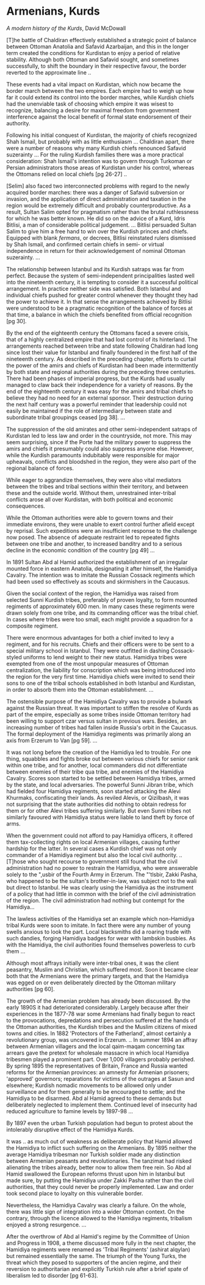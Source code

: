 # Armenians, Kurds

*A modern history of the Kurds*, David McDowall

[T]he battle of Chaldiran effectively established a strategic point of
balance between Ottoman Anatolia and Safavid Azarbaijan, and this in
the longer term created the conditions for Kurdistan to enjoy a period
of relative stability. Although both Ottoman and Safavid sought, and
sometimes successfully, to shift the boundary in their respective
favour, the border reverted to the approximate line ..

These events had a vital impact on Kurdistan, which now became the
border march between the two empires. Each empire had to weigh up how
far it could extend its control into the border marches, while Kurdish
chiefs had the unenviable task of choosing which empire it was wisest
to recognize, balancing a desire for maximal freedom from government
interference against the local benefit of formal state endorsement of
their authority.

Following his initial conquest of Kurdistan, the majority of chiefs
recognized Shah Ismail, but probably with as little enthusiasm
... Chaldiran apart, there were a number of reasons why many Kurdish
chiefs renounced Safavid suzerainty ... For the ruling Kurdish
families there was a more practical consideration: Shah Ismail's
intention was to govern through Turkoman or Persian administrators
those areas of Kurdistan under his control, whereas the Ottomans
relied on local chiefs [pg 26-27] ..


[Selim] also faced two interconnected problems with regard to the
newly acquired border marches: there was a danger of Safavid
subversion or invasion, and the application of direct administration
and taxation in the region would be extremely difficult and probably
counterproductive. As a result, Sultan Salim opted for pragmatism
rather than the brutal ruthlessness for which he was better known. He
did so on the advice of a Kurd, Idris Bitlisi, a man of considerable
political judgement. ... Bitlisi persuaded Sultan Salim to give him a
free hand to win over the Kurdish princes and chiefs. Equipped with
blank *fermans*, or decrees, Bitlisi reinstated rulers dismissed by
Shah Ismail, and confirmed certain chiefs in semi- or virtual
independence in return for their acknowledgement of nominal Ottoman
suzerainty. ...

The relationship between Istanbul and its Kurdish satraps was far from
perfect.  Because the system of semi-independent principalities lasted
well into the nineteenth century, it is tempting to consider it a
successful political arrangement. In practice neither side was
satisfied. Both Istanbul and individual chiefs pushed for greater
control whenever they thought they had the power to achieve it. In
that sense the arrangements achieved by Bitlisi were understood to be
a pragmatic recognition of the balance of forces at that time, a
balance in which the chiefs benefited from official recognition [pg
30].

By the end of the eighteenth century the Ottomans faced a severe
crisis, that of a highly centralized empire that had lost control of
its hinterland. The arrangements reached between tribe and state
following Chaldiran had long since lost their value for Istanbul and
finally foundered in the first half of the nineteenth century. As
described in the preceding chapter, efforts to curtail the power of
the amirs and chiefs of Kurdistan had been made intermittently by both
state and regional authorities during the preceding three
centuries. There had been phases of imperial progress, but the Kurds
had usually managed to claw back their independence for a variety of
reasons. By the end of the eighteenth century it was easy for the
amirs and tribal chiefs to believe they had no need for an external
sponsor. Their destruction during the next half century was a powerful
reminder that leadership could not easily be maintained if the role of
intermediary between state and subordinate tribal groupings ceased [pg
38]. ...

The suppression of the old amirates and other semi-independent satraps
of Kurdistan led to less law and order in the countryside, not
more. This may seem surprising, since if the Porte had the military
power to suppress the amirs and chiefs it presumably could also
suppress anyone else. However, while the Kurdish paramounts
indubitably were responsible for major upheavals, conflicts and
bloodshed in the region, they were also part of the regional balance
of forces.

While eager to aggrandize themselves, they were also vital mediators
between the tribes and tribal sections within their territory, and
between these and the outside world. Without them, unrestrained
inter-tribal conflicts arose all over Kurdistan, with both political
and economic consequences.

While the Ottoman authorities were able to govern towns and their
immediate environs, they were unable to exert control further afield
except by reprisal. Such expeditions were an insufficient response to
the challenge now posed. The absence of adequate restraint led to
repeated fights between one tribe and another, to increased banditry
and to a serious decline in the economic condition of the country [pg
49] ...

<a name='hamidiya'/>

In 1891 Sultan Abd al Hamid authorized the establishment of an
irregular mounted force in eastern Anatolia, designating it after
himself, the Hamidiya Cavalry. The intention was to imitate the
Russian Cossack regiments which had been used so effectively as scouts
and skirmishers in the Caucasus. 

Given the social context of the region, the Hamidiya was raised from
selected Sunni Kurdish tribes, preferably of proven loyalty, to form
mounted regiments of approximately 600 men. In many cases these
regiments were drawn solely from one tribe, and its commanding officer
was the tribal chief. In cases where tribes were too small, each might
provide a squadron for a composite regiment.

There were enormous advantages for both a chief invited to levy a
regiment, and for his recruits. Chiefs and their officers were to be
sent to a special military school in Istanbul. They were outfitted in
dashing Cossack-styled uniforms to lend weight to their new
status. Hamidiya tribes were exempted from one of the most unpopular
measures of Ottoman centralization, the liability for conscription
which was being introduced into the region for the very first
time. Hamidiya chiefs were invited to send their sons to one of the
tribal schools established in both Istanbul and Kurdistan, in order to
absorb them into the Ottoman establishment. ...

The ostensible purpose of the Hamidiya Cavalry was to provide a
bulwark against the Russian threat. It was important to stiffen the
resolve of Kurds as part of the empire, especially as some tribes
inside Ottoman territory had been willing to support czar versus
sultan in previous wars. Besides, an increasing number of tribes had
fallen inside Russia's orbit in the Caucasus. The formal deployment of
the Hamidiya regiments was primarily along an axis from Erzerum to
Van [pg 59]. ...

It was not long before the creation of the Hamidiya led to
trouble. For one thing, squabbles and fights broke out between various
chiefs for senior rank within one tribe, and for another, local
commanders did not differentiate between enemies of their tribe qua
tribe, and enemies of the Hamidiya Cavalry.  Scores soon started to be
settled between Hamidiya tribes, armed by the state, and local
adversaries. The powerful Sunni Jibran tribe, which had fielded four
Hamidiya regiments, soon started attacking the Alevi Khurmaks,
confiscating their lands. As reviled Alevis, or Qizilbash, it was not
surprising that the state authorities did nothing to obtain redress
for them or for other Alevi tribes suffering similarly. But even Sunni
tribes not similarly favoured with Hamidiya status were liable to land
theft by force of arms. 

When the government could not afford to pay Hamidiya officers, it
offered them tax-collecting rights on local Armenian villages, causing
further hardship for the latter. In several cases a Kurdish chief was
not only commander of a Hamidiya regiment but also the local civil
authority. .. [T]hose who sought recourse to government still found
that the civil administration had no power to restrain the Hamidiya,
who were answerable solely to the ",usbir of the Fourth Army in
Erzerum. The "'tlsbir, Zakki Pasha, who happened to be the sultan's
brother-in-law, was subject not to the wali but direct to Istanbul. He
was clearly using the Hamidiya as the instrument of a policy that had
little in common with the brief of the civil administration of the
region. The civil administration had nothing but contempt for the
Hamidiya...

The lawless activities of the Hamidiya set an example which
non-Hamidiya tribal Kurds were soon to imitate. In fact there were any
number of young swells anxious to look the part. Local blacksmiths did
a roaring trade with such dandies, forging Hamidiya badges for wear
with lambskin busbies. As with the Hamidiya, the civil authorities
found themselves powerless to curb them ...

<a name='hamidiyaArmenian'/>

Although most affrays initially were inter-tribal ones, it was the
client peasantry, Muslim and Christian, which suffered most. Soon it
became clear both that the Armenians were the primary targets, and
that the Hamidiya was egged on or even deliberately directed by the
Ottoman military authorities [pg 60].

The growth of the Armenian problem has already been discussed. By the 
early 1890S it had deteriorated considerably. Largely because after
their experiences in the 1877-78 war some Armenians had finally begun
to react to the provocations, depredations and persecution suffered at
the hands of the Ottoman authorities, the Kurdish tribes and the
Muslim citizens of mixed towns and cities. In 1882 'Protectors of the
Fatherland', almost certainly a revolutionary group, was uncovered in
Erzerum. .. In summer 1894 an affray between Armenian villagers and
the local qaim-maqam concerning tax arrears gave the pretext for
wholesale massacre in which local Hamidiya tribesmen played a
prominent part. Over 1,000 villagers probably perished. By spring 1895
the representatives of Britain, France and Russia wanted reforms for
the Armenian provinces: an amnesty for Armenian prisoners; 'approved'
governors; reparations for victims of the outrages at Sasun and
elsewhere; Kurdish nomadic movements to be allowed only under
surveillance and for them generally to be encouraged to settle; and
the Hamidiya to be disarmed.  Abd al Hamid agreed to these demands but
deliberately neglected to implement them. Continued level of
insecurity had reduced agriculture to famine levels by 1897-98 ...

By 1897 even the urban Turkish population had begun to protest about
the intolerably disruptive effect of the Hamidiya Kurds.

It was ..  as much out of weakness as deliberate policy that Hamid
allowed the Hamidiya to inflict such suffering on the Armenians. By
1895 neither the average Hamidiya tribesman nor Turkish soldier made
any distinction between Armenian peasants and revolutionaries. The
tanzimat had risked alienating the tribes already, better now to allow
them free rein. So Abd al Hamid swallowed the European reforms thrust
upon him in Istanbul but made sure, by putting the Hamidiya under
Zakki Pasha rather than the civil authorities, that they could never
be properly implemented. Law and order took second place to loyalty on
this vulnerable border.

Nevertheless, the Hamidiya Cavalry was clearly a failure. On the
whole, there was little sign of integration into a wider Ottoman
context. On the contrary, through the licence allowed to the Hamidiya
regiments, tribalism enjoyed a strong resurgence. ...

After the overthrow of Abd al Hamid's regime by the Committee of Union
and Progress in 1908, a theme discussed more fully in the next
chapter, the Hamidiya regiments were renamed as 'Tribal Regiments'
(ashirat alqylan) but remained essentially the same. The triumph of
the Young Turks, the threat which they posed to supporters of the
ancien regime, and their reversion to authoritarian and explicitly
Turkish rule after a brief spate of liberalism led to disorder [pg
61-63].

